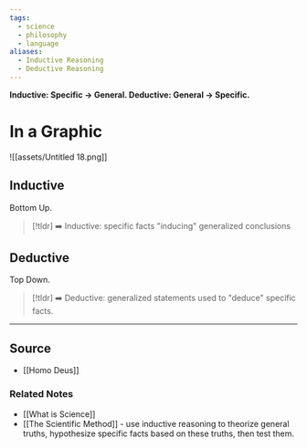 ```yaml
---
tags:
  - science
  - philosophy
  - language
aliases:
  - Inductive Reasoning
  - Deductive Reasoning
---
```

**Inductive: Specific → General. Deductive: General → Specific.**

# In a Graphic

![[assets/Untitled 18.png]]

## Inductive

Bottom Up.

> [!tldr] ➡️ Inductive: specific facts "inducing" generalized conclusions

## Deductive

Top Down.

> [!tldr] ➡️ Deductive: generalized statements used to "deduce" specific facts.

---

## Source
- [[Homo Deus]]

### Related Notes
- [[What is Science]]
- [[The Scientific Method]] - use inductive reasoning to theorize general truths, hypothesize specific facts based on these truths, then test them.